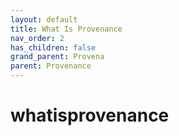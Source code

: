 ```yaml
---
layout: default
title: What Is Provenance
nav_order: 2
has_children: false
grand_parent: Provena
parent: Provenance
---
```

# whatisprovenance